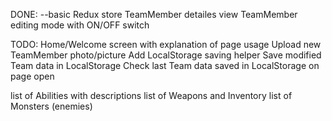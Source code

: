 DONE:
--basic Redux store 
TeamMember detailes view
TeamMember editing mode with ON/OFF switch

TODO:
Home/Welcome screen with explanation of page usage
Upload new TeamMember photo/picture
Add LocalStorage saving helper
Save modified Team data in LocalStorage
Check last Team data saved in LocalStorage on page open

list of Abilities with descriptions
list of Weapons and Inventory
list of Monsters (enemies)

